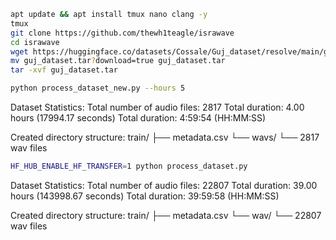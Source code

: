 ```bash
apt update && apt install tmux nano clang -y
tmux
git clone https://github.com/thewh1teagle/israwave
cd israwave
wget https://huggingface.co/datasets/Cossale/Guj_dataset/resolve/main/guj_dataset.tar?download=true
mv guj_dataset.tar?download=true guj_dataset.tar
tar -xvf guj_dataset.tar
```

```bash
python process_dataset_new.py --hours 5
```

Dataset Statistics:
Total number of audio files: 2817
Total duration: 4.00 hours (17994.17 seconds)
Total duration: 4:59:54 (HH:MM:SS)

Created directory structure:
train/
├── metadata.csv
└── wavs/
    └── 2817 wav files

```bash
HF_HUB_ENABLE_HF_TRANSFER=1 python process_dataset.py
```

Dataset Statistics:
Total number of audio files: 22807
Total duration: 39.00 hours (143998.67 seconds)
Total duration: 39:59:58 (HH:MM:SS)

Created directory structure:
train/
├── metadata.csv
└── wav/
    └── 22807 wav files